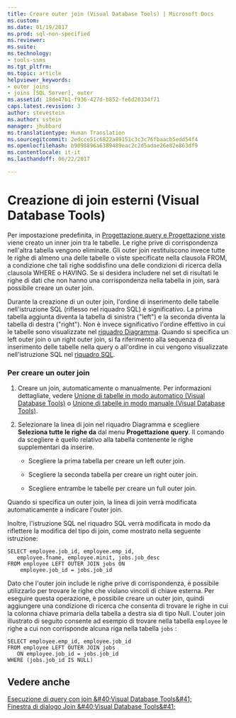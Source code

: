 ```yaml
---
title: Creare outer join (Visual Database Tools) | Microsoft Docs
ms.custom: 
ms.date: 01/19/2017
ms.prod: sql-non-specified
ms.reviewer: 
ms.suite: 
ms.technology:
- tools-ssms
ms.tgt_pltfrm: 
ms.topic: article
helpviewer_keywords:
- outer joins
- joins [SQL Server], outer
ms.assetid: 18de47b1-f936-427d-b852-fe6d20334f71
caps.latest.revision: 3
author: stevestein
ms.author: sstein
manager: jhubbard
ms.translationtype: Human Translation
ms.sourcegitcommit: 2edcce51c6822a89151c3c3c76fbaacb5edd54f4
ms.openlocfilehash: b9098896a6389489eac2c2d5adae26e82e863df9
ms.contentlocale: it-it
ms.lasthandoff: 06/22/2017

---
```

# <a name="create-outer-joins-visual-database-tools"></a>Creazione di join esterni (Visual Database Tools)
Per impostazione predefinita, in [Progettazione query e Progettazione viste](../../ssms/visual-db-tools/query-and-view-designer-tools-visual-database-tools.md) viene creato un inner join tra le tabelle. Le righe prive di corrispondenza nell'altra tabella vengono eliminate. Gli outer join restituiscono invece tutte le righe di almeno una delle tabelle o viste specificate nella clausola FROM, a condizione che tali righe soddisfino una delle condizioni di ricerca della clausola WHERE o HAVING. Se si desidera includere nel set di risultati le righe di dati che non hanno una corrispondenza nella tabella in join, sarà possibile creare un outer join.  
  
Durante la creazione di un outer join, l'ordine di inserimento delle tabelle nell'istruzione SQL (riflesso nel riquadro SQL) è significativo. La prima tabella aggiunta diventa la tabella di sinistra ("left") e la seconda diventa la tabella di destra ("right"). Non è invece significativo l'ordine effettivo in cui le tabelle sono visualizzate nel [riquadro Diagramma](../../ssms/visual-db-tools/diagram-pane-visual-database-tools.md). Quando si specifica un left outer join o un right outer join, si fa riferimento alla sequenza di inserimento delle tabelle nella query o all'ordine in cui vengono visualizzate nell'istruzione SQL nel [riquadro SQL](../../ssms/visual-db-tools/sql-pane-visual-database-tools.md).  
  
### <a name="to-create-an-outer-join"></a>Per creare un outer join  
  
1.  Creare un join, automaticamente o manualmente. Per informazioni dettagliate, vedere [Unione di tabelle in modo automatico &#40;Visual Database Tools&#41;](../../ssms/visual-db-tools/join-tables-automatically-visual-database-tools.md) o [Unione di tabelle in modo manuale &#40;Visual Database Tools&#41;](../../ssms/visual-db-tools/join-tables-manually-visual-database-tools.md).  
  
2.  Selezionare la linea di join nel riquadro Diagramma e scegliere **Seleziona tutte le righe da**  dal menu **Progettazione query<tablename>**. Il comando da scegliere è quello relativo alla tabella contenente le righe supplementari da inserire.  
  
    -   Scegliere la prima tabella per creare un left outer join.  
  
    -   Scegliere la seconda tabella per creare un right outer join.  
  
    -   Scegliere entrambe le tabelle per creare un full outer join.  
  
Quando si specifica un outer join, la linea di join verrà modificata automaticamente a indicare l'outer join.  
  
Inoltre, l'istruzione SQL nel riquadro SQL verrà modificata in modo da riflettere la modifica del tipo di join, come mostrato nella seguente istruzione:  
  
```  
SELECT employee.job_id, employee.emp_id,  
   employee.fname, employee.minit, jobs.job_desc  
FROM employee LEFT OUTER JOIN jobs ON   
    employee.job_id = jobs.job_id  
```  
  
Dato che l'outer join include le righe prive di corrispondenza, è possibile utilizzarlo per trovare le righe che violano vincoli di chiave esterna. Per eseguire questa operazione, è possibile creare un outer join, quindi aggiungere una condizione di ricerca che consenta di trovare le righe in cui la colonna chiave primaria della tabella a destra sia di tipo Null. L'outer join illustrato di seguito consente ad esempio di trovare nella tabella `employee` le righe a cui non corrisponde alcuna riga nella tabella `jobs` :  
  
```  
SELECT employee.emp_id, employee.job_id  
FROM employee LEFT OUTER JOIN jobs   
   ON employee.job_id = jobs.job_id  
WHERE (jobs.job_id IS NULL)  
```  
  
## <a name="see-also"></a>Vedere anche  
[Esecuzione di query con join &amp;#40;Visual Database Tools&amp;#41;](../../ssms/visual-db-tools/query-with-joins-visual-database-tools.md)  
[Finestra di dialogo Join &amp;#40;Visual Database Tools&amp;#41;](../../ssms/visual-db-tools/join-dialog-box-visual-database-tools.md)  
  

